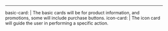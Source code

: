 ---
basic-card: |
  The basic cards will be for product information, and promotions, some will include purchase buttons.
icon-card: |
  The icon card will guide the user in performing a specific action.
